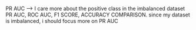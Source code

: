 PR AUC --> I care more about the positive class in the imbalanced dataset
PR AUC, ROC AUC, F1 SCORE, ACCURACY COMPARISON. since my dataset is imbalanced, i should focus more on PR AUC
